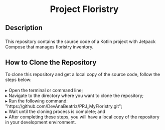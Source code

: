 <h1 align="center">Project Floristry</h1>

###

<h2 align="left">Description</h2>

###

<p align="left">This repository contains the source code of a Kotlin project with Jetpack Compose that manages floristry inventory.</p>


<h2 align="left">How to Clone the Repository</h2>

<p align="left">To clone this repository and get a local copy of the source code, follow the steps below:<br><br>▸ Open the terminal or command line;<br>▸ Navigate to the directory where you want to clone the repository;<br>▸ Run the following command: "https://github.com/DevAnaBeatriz/PRJ_MyFloristry.git";<br>▸ Wait until the cloning process is complete; and<br>▸ After completing these steps, you will have a local copy of the repository in your development environment.</p>

